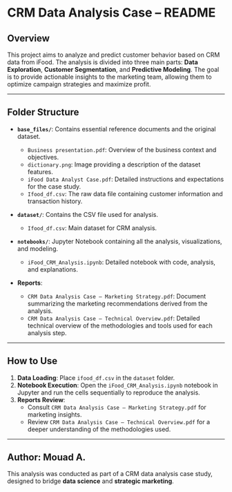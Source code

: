 # CRM Data Analysis Case – README

## Overview
This project aims to analyze and predict customer behavior based on CRM data from iFood. The analysis is divided into three main parts: **Data Exploration**, **Customer Segmentation**, and **Predictive Modeling**. The goal is to provide actionable insights to the marketing team, allowing them to optimize campaign strategies and maximize profit.

---

## Folder Structure
- **`base_files/`**: Contains essential reference documents and the original dataset.
  - `Business presentation.pdf`: Overview of the business context and objectives.
  - `dictionary.png`: Image providing a description of the dataset features.
  - `iFood Data Analyst Case.pdf`: Detailed instructions and expectations for the case study.
  - `Ifood_df.csv`: The raw data file containing customer information and transaction history.

- **`dataset/`**: Contains the CSV file used for analysis.
  - `Ifood_df.csv`: Main dataset for CRM analysis.

- **`notebooks/`**: Jupyter Notebook containing all the analysis, visualizations, and modeling.
  - `iFood_CRM_Analysis.ipynb`: Detailed notebook with code, analysis, and explanations.

- **Reports**:
  - `CRM Data Analysis Case – Marketing Strategy.pdf`: Document summarizing the marketing recommendations derived from the analysis.
  - `CRM Data Analysis Case – Technical Overview.pdf`: Detailed technical overview of the methodologies and tools used for each analysis step.

---

## How to Use
1. **Data Loading**: Place `ifood_df.csv` in the `dataset` folder.
2. **Notebook Execution**: Open the `iFood_CRM_Analysis.ipynb` notebook in Jupyter and run the cells sequentially to reproduce the analysis.
3. **Reports Review**: 
   - Consult `CRM Data Analysis Case – Marketing Strategy.pdf` for marketing insights.
   - Review `CRM Data Analysis Case – Technical Overview.pdf` for a deeper understanding of the methodologies used.

---

## Author: Mouad A.
This analysis was conducted as part of a CRM data analysis case study, designed to bridge **data science** and **strategic marketing**.
